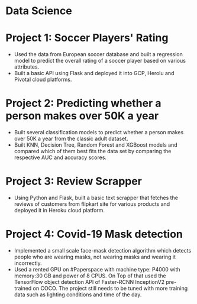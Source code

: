 # Data Science

# Project 1: Soccer Players' Rating
- Used the data from European soccer database and built a regression model to predict the overall rating of a soccer player based on various attributes.
- Built a basic API using Flask and deployed it into GCP, Herolu and Pivotal cloud platforms.

# Project 2: Predicting whether a person makes over 50K a year
- Built several classification models to predict whether a person makes over 50K a year from the classic adult dataset. 
- Built KNN, Decision Tree, Random Forest and XGBoost models and compared which of them best fits the data set by comparing the respective AUC and accuracy scores.

# Project 3: Review Scrapper 
- Using Python and Flask, built a basic text scrapper that fetches the reviews of customers from flipkart site for various products and deployed it in Heroku cloud platform.

# Project 4: Covid-19 Mask detection
- Implemented a small scale face-mask detection algorithm which detects people who are wearing masks, not wearing masks and wearing it incorrectly. 
- Used a rented GPU on #Paperspace with machine type: P4000 with memory:30 GB and power of 8 CPUS. On Top of that used the TensorFlow object detection API of Faster-RCNN
  InceptionV2 pre-trained on COCO.  The project still needs to be tuned with more training data such as lighting conditions and time of the day.

